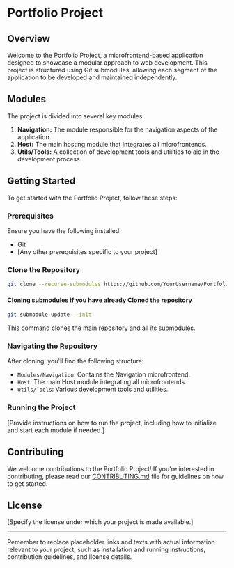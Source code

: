 # Portfolio Project

## Overview

Welcome to the Portfolio Project, a microfrontend-based application designed to showcase a modular approach to web development. This project is structured using Git submodules, allowing each segment of the application to be developed and maintained independently.

## Modules

The project is divided into several key modules:

1. **Navigation:** The module responsible for the navigation aspects of the application.
2. **Host:** The main hosting module that integrates all microfrontends.
3. **Utils/Tools:** A collection of development tools and utilities to aid in the development process.

## Getting Started

To get started with the Portfolio Project, follow these steps:

### Prerequisites

Ensure you have the following installed:
- Git
- [Any other prerequisites specific to your project]

### Clone the Repository

```bash
git clone --recurse-submodules https://github.com/YourUsername/Portfolio-Project.git
```

#### Cloning submodules if you have already Cloned the repository

```bash
git submodule update --init
```






This command clones the main repository and all its submodules.

### Navigating the Repository

After cloning, you'll find the following structure:

- `Modules/Navigation`: Contains the Navigation microfrontend.
- `Host`: The main Host module integrating all microfrontends.
- `Utils/Tools`: Various development tools and utilities.

### Running the Project

[Provide instructions on how to run the project, including how to initialize and start each module if needed.]

## Contributing

We welcome contributions to the Portfolio Project! If you're interested in contributing, please read our [CONTRIBUTING.md](CONTRIBUTING.md) file for guidelines on how to get started.

## License

[Specify the license under which your project is made available.]

---

Remember to replace placeholder links and texts with actual information relevant to your project, such as installation and running instructions, contribution guidelines, and license details.